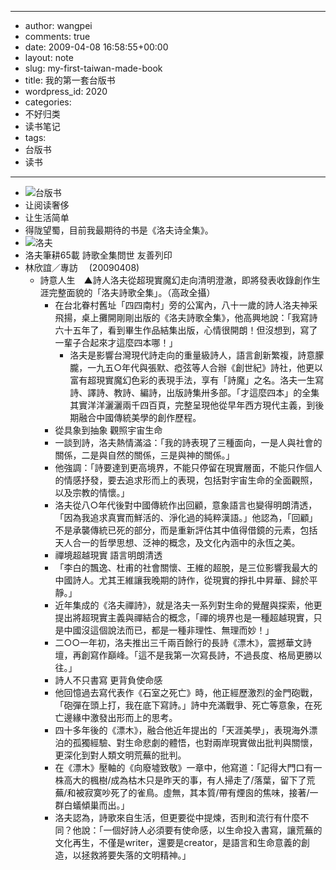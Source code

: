 - --
- author: wangpei
- comments: true
- date: 2009-04-08 16:58:55+00:00
- layout: note
- slug: my-first-taiwan-made-book
- title: 我的第一套台版书
- wordpress_id: 2020
- categories:
- 不好归类
- 读书笔记
- tags:
- 台版书
- 读书
- --
- ![台版书](http://farm4.static.flickr.com/3323/3423697519_b3b9797964.jpg?v=0)
- 让阅读奢侈
- 让生活简单
- 得陇望蜀，目前我最期待的书是《洛夫诗全集》。
- ![洛夫](http://farm4.static.flickr.com/3368/3423729775_1cf04a09a6.jpg?v=0)
- 洛夫筆耕65載 詩歌全集問世	友善列印
- 林欣誼／專訪 　(20090408)
    - 詩意人生　▲詩人洛夫從超現實魔幻走向清明澄澈，即將發表收錄創作生涯完整面貌的「洛夫詩歌全集」。（高政全攝）   
        - 在台北眷村舊址「四四南村」旁的公寓內，八十一歲的詩人洛夫神采飛揚，桌上攤開剛剛出版的《洛夫詩歌全集》，他高興地說：「我寫詩六十五年了，看到畢生作品結集出版，心情很開朗！但沒想到，寫了一輩子合起來才這麼四本哪！」
            - 洛夫是影響台灣現代詩走向的重量級詩人，語言創新繁複，詩意朦朧，一九五○年代與張默、瘂弦等人合辦《創世紀》詩社，他更以富有超現實魔幻色彩的表現手法，享有「詩魔」之名。洛夫一生寫詩、譯詩、教詩、編詩，出版詩集卅多部。「才這麼四本」的全集其實洋洋灑灑兩千四百頁，完整呈現他從早年西方現代主義，到後期融合中國傳統美學的創作歷程。
        - 從具象到抽象 觀照宇宙生命
        - 一談到詩，洛夫熱情滿溢：「我的詩表現了三種面向，一是人與社會的關係，二是與自然的關係，三是與神的關係。」
        - 他強調：「詩要達到更高境界，不能只停留在現實層面，不能只作個人的情感抒發，要去追求形而上的表現，包括對宇宙生命的全面觀照，以及宗教的情懷。」
        - 洛夫從八○年代後對中國傳統作出回顧，意象語言也變得明朗清透，「因為我追求真實而鮮活的、淨化過的純粹漢語。」他認為，「回顧」不是承襲傳統已死的部分，而是重新評估其中值得借鏡的元素，包括天人合一的哲學思想、泛神的概念，及文化內涵中的永恆之美。
        - 禪境超越現實 語言明朗清透
        - 「李白的飄逸、杜甫的社會關懷、王維的超脫，是三位影響我最大的中國詩人。尤其王維讓我晚期的詩作，從現實的掙扎中昇華、歸於平靜。」
        - 近年集成的《洛夫禪詩》，就是洛夫一系列對生命的覺醒與探索，他更提出將超現實主義與禪結合的概念，「禪的境界也是一種超越現實，只是中國沒這個說法而已，都是一種非理性、無理而妙！」
        - 二○○一年初，洛夫推出三千兩百餘行的長詩《漂木》，震撼華文詩壇，再創寫作巔峰。「這不是我第一次寫長詩，不過長度、格局更勝以往。」
        - 詩人不只書寫 更背負使命感
        - 他回憶過去寫代表作《石室之死亡》時，他正經歷激烈的金門砲戰，「砲彈在頭上打，我在底下寫詩。」詩中充滿戰爭、死亡等意象，在死亡邊緣中激發出形而上的思考。
        - 四十多年後的《漂木》，融合他近年提出的「天涯美學」，表現海外漂泊的孤獨經驗、對生命悲劇的體悟，也對兩岸現實做出批判與關懷，更深化到對人類文明荒蕪的批判。
        - 在《漂木》壓軸的《向廢墟致敬》一章中，他寫道：「記得大門口有一株高大的楓樹/成為枯木只是昨天的事，有人掃走了/落葉，留下了荒蕪/和被寂寞吵死了的雀鳥。虛無，其本質/帶有煙囪的焦味，接著/一群白蟻傾巢而出。」
        - 洛夫認為，詩歌來自生活，但更要從中提煉，否則和流行有什麼不同？他說：「一個好詩人必須要有使命感，以生命投入書寫，讓荒蕪的文化再生，不僅是writer，還要是creator，是語言和生命意義的創造，以拯救將要失落的文明精神。」
